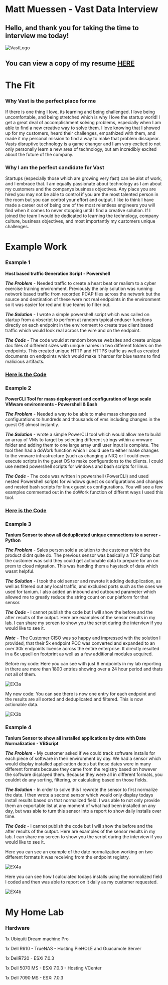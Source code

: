 
# Matt Muessen - Vast Data Interview

## Hello, and thank you for taking the time to interview me today!

![VastLogo](https://github.com/MMuessen/VastData_Interview/blob/main/deepLearning.png?raw=true)

## You can view a copy of my resume [HERE](https://github.com/MMuessen/VastData_Interview/blob/main/MattMuessenResumeApril2023.pdf)


# The Fit

### Why Vast is the perfect place for me

If there is one thing I love, its learning and being challenged.  I love being uncomfortable, and being stretched which is why I love the startup world!  I get a great deal of accomplishment solving problems, especially when I am able to find a new creative way to solve them.  I love knowing that I showed up for my customers, heard their challenges, empathized with them, and made it my personal mission to find a way to make that problem dissapear. Vasts disruptive technology is a game changer and I am very excited to not only personally learn a new area of technology, but am incredibly excited about the future of the company.

### Why I am the perfect candidate for Vast

Startups (especially those which are growing very fast) can be alot of work, and I embrace that.  I am equally passionate about technology as I am about my customers and the companys business objectives.  Any place you are hired you may not be able to control if you are the most talented person in the room but you can control your effort and output.  I like to think I have made a career out of being one of the most relentless engineers you will find when it comes to never stopping until I find a creative solution.  If I joined the team I would be dedicated to learning the technology, company culture, business objectives, and most importantly my customers unique challenges.

# Example Work

### Example 1
**Host based traffic Generation Script - Powershell**

***The Problem*** - Needed traffic to create a heart beat or realism to a cyber exercise training environment.  Previously the only solution was running network based traffic from recorded PCAP files across the network but the source and destination of these were not real endpoints in the environment so it was easier for red and blue teams to filter out.

***The Solution*** - I wrote a simple powershell script which was called on startup from a vbscript to perform at random typical enduser functions directly on each endpoint in the environment to create true client based traffic which would look real across the wire and on the endpoint.

***The Code*** - The code would at random browse websites and create unique doc files of different sizes with unique names in two different folders on the endpoints.  This created unique HTTP and HTTPS traffic as well as created documents on endpoints which would make it harder for blue teams to find malicious artifacts.  

### [Here is the Code](https://github.com/MMuessen/VastData_Interview/blob/main/traffic.ps1)

### Example 2
**PowerCLI Tool for mass deployment and configuration of large scale VMware environments - Powershell & Bash**

***The Problem*** - Needed a way to be able to make mass changes and configurations to hundreds and thousands of vms including changes in the guest OS almost instantly.

***The Solution*** - wrote a simple PowerCLI tool which would allow me to build an array of VMs to target by selecting different strings within a vmware folder and adding them to one large array until user input is complete.  The tool then had a doWork function which I could use to either make changes to the vmware infrastructure (such as changing a NIC) or I could even execute scripts in the guest OS to make configurations to the clients.  I could use nested powershell scripts for windows and bash scripts for linux.

***The Code*** - The code was written in powershell (PowerCLI) and used nested Powershell scripts for windows guest os configurations and changes and nested bash scripts for linux guest os configurations.  You will see a few examples commented out in the doWork function of differnt ways I used this tool.

### [Here is the Code](https://github.com/MMuessen/VastData_Interview/blob/main/PowerCLI_VMArrayLoop_Tool.ps1)

### Example 3
**Tanium Sensor to show all deduplicated unique connections to a server - Python**

***The Problem*** - Sales person sold a solution to the customer which the product didnt quite do.  The previous sensor was basically a TCP dump but the customer was sold they could get actionable data to prepare for an on prem to cloud migration.  This was handing them a haystack of data which wasnt helpful.

***The Solution*** - I took the old sensor and rewrote it adding deduplication, as well as filtered out any local traffic, and excluded ports such as the ones we used for tanium.  I also added an inbound and outbound parameter which allowed me to greatly reduce the string count on our platform for that sensor.

***The Code*** - I cannot publish the code but I will show the before and the after results of the output.  Here are examples of the sensor results in my lab.  I can share my screen to show you the script during the interview if you would like to see it.

***Note*** - The Customer CISO was so happy and impressed with the solution I provided, that their 5k endpoint POC was converted and expanded to an over 30k endpoints license across the entire enterprise.  It directly resulted in a 6x upsell on footprint as well as a few additional modules acquired.

Before my code:  Here you can see with just 6 endpoints in my lab reporting in there are more than 1800 entries showing over a 24 hour period and thats not all of them.

![EX3a](https://github.com/MMuessen/VastData_Interview/blob/main/ex3a.png?raw=true)

My new code:  You can see there is now one entry for each endpoint and the results are all sorted and deduplicated and filtered.  This is now actionable data.

![EX3b](https://github.com/MMuessen/VastData_Interview/blob/main/ex3b.png?raw=true)


### Example 4
**Tanium Sensor to show all installed applications by date with Date Normalization - VBScript**

***The Problem*** - My customer asked if we could track software installs for each piece of software in their environment by day.  We had a sensor which would display installed application dates but those dates were in many different formats because they came from the registry based on however the software displayed them.  Because they were all in different formats, you couldnt do any sorting, filtering, or calculating based on those fields.

***The Solution*** - In order to solve this I rewrote the sensor to first normalize the date.  I then wrote a second sensor which would only display todays install results based on that normalized field.  I was able to not only provide them an exportable list at any moment of what had been installed on any day, but was able to turn this sensor into a report to show daily installs over time.

***The Code*** - I cannot publish the code but I will show the before and the after results of the output.  Here are examples of the sensor results in my lab. I can share my screen to show you the script during the interview if you would like to see it.

Here you can see an example of the date normalization working on two different formats it was receiving from the endpoint registry.

![EX4a](https://github.com/MMuessen/VastData_Interview/blob/main/ex4a.png?raw=true)

Here you can see how I calculated todays installs using the normalized field I coded and then was able to report on it daily as my customer requested.

![EX4b](https://github.com/MMuessen/VastData_Interview/blob/main/ex4b.png?raw=true)

# My Home Lab

### Hardware

1x Ubiquiti Dream machine Pro

1x Dell R610 - TrueNAS - Hosting PieHOLE and Guacamole Server
  
1x DellR720 - ESXi 7.0.3

1x Dell 5070 MS - ESXi 7.0.3 - Hosting VCenter
  
1x Dell 7090 MS - ESXi 7.0.3

